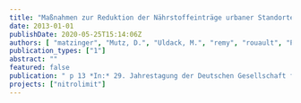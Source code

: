 ```yaml
---
title: "Maßnahmen zur Reduktion der Nährstoffeinträge urbaner Standorte"
date: 2013-01-01
publishDate: 2020-05-25T15:14:06Z
authors: [ "matzinger", "Mutz, D.", "Uldack, M.", "remy", "rouault", "Pawlowsky-Reusing, E.", "Gnirß, R.", "Lemm, K.", "Bartholomäus, C.", "Draht, K.", "Keller, S." ]
publication_types: ["1"]
abstract: ""
featured: false
publication: " p 13 *In:* 29. Jahrestagung der Deutschen Gesellschaft für Limnologie e.V. (DGL). Potsdam, Germany. 9-13 September 2013"
projects: ["nitrolimit"]
---
```


